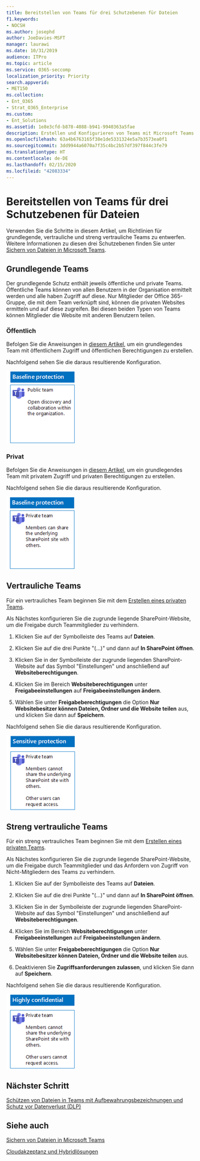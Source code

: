```yaml
---
title: Bereitstellen von Teams für drei Schutzebenen für Dateien
f1.keywords:
- NOCSH
ms.author: josephd
author: JoeDavies-MSFT
manager: laurawi
ms.date: 10/31/2019
audience: ITPro
ms.topic: article
ms.service: O365-seccomp
localization_priority: Priority
search.appverid:
- MET150
ms.collection:
- Ent_O365
- Strat_O365_Enterprise
ms.custom:
- Ent_Solutions
ms.assetid: 1e8e3cfd-b878-4088-b941-9940363a5fae
description: Erstellen und Konfigurieren von Teams mit Microsoft Teams für verschiedene Ebenen des Informationsschutzes für Dateien.
ms.openlocfilehash: 63a4b6763165f38e1de5331324e5a7b3573ea0f1
ms.sourcegitcommit: 3dd9944a6070a7f35c4bc2b57df397f844c3fe79
ms.translationtype: HT
ms.contentlocale: de-DE
ms.lasthandoff: 02/15/2020
ms.locfileid: "42083334"
---
```

# <a name="deploy-teams-for-three-tiers-of-protection-for-files"></a>Bereitstellen von Teams für drei Schutzebenen für Dateien

Verwenden Sie die Schritte in diesem Artikel, um Richtlinien für grundlegende, vertrauliche und streng vertrauliche Teams zu entwerfen. Weitere Informationen zu diesen drei Schutzebenen finden Sie unter [Sichern von Dateien in Microsoft Teams](secure-files-in-teams.md).

## <a name="baseline-teams"></a>Grundlegende Teams

Der grundlegende Schutz enthält jeweils öffentliche und private Teams. Öffentliche Teams können von allen Benutzern in der Organisation ermittelt werden und alle haben Zugriff auf diese. Nur Mitglieder der Office 365-Gruppe, die mit dem Team verknüpft sind, können die privaten Websites ermitteln und auf diese zugreifen. Bei diesen beiden Typen von Teams können Mitglieder die Website mit anderen Benutzern teilen.

### <a name="public"></a>Öffentlich

Befolgen Sie die Anweisungen in [diesem Artikel](https://support.office.com/article/174adf5f-846b-4780-b765-de1a0a737e2b), um ein grundlegendes Team mit öffentlichem Zugriff und öffentlichen Berechtigungen zu erstellen.

Nachfolgend sehen Sie die daraus resultierende Konfiguration.

![Grundlegender Schutz für ein öffentliches Team.](../../media/baseline-public-team.png)

### <a name="private"></a>Privat

Befolgen Sie die Anweisungen in [diesem Artikel](https://support.office.com/article/174adf5f-846b-4780-b765-de1a0a737e2b), um ein grundlegendes Team mit privatem Zugriff und privaten Berechtigungen zu erstellen.

Nachfolgend sehen Sie die daraus resultierende Konfiguration.

![Grundlegender Schutz für ein privates Team.](../../media/baseline-private-team.png)

## <a name="sensitive-teams"></a>Vertrauliche Teams

Für ein vertrauliches Team beginnen Sie mit dem [Erstellen eines privaten Teams](https://support.office.com/article/174adf5f-846b-4780-b765-de1a0a737e2b).

Als Nächstes konfigurieren Sie die zugrunde liegende SharePoint-Website, um die Freigabe durch Teammitglieder zu verhindern.

1. Klicken Sie auf der Symbolleiste des Teams auf **Dateien**.

2. Klicken Sie auf die drei Punkte "(…)" und dann auf **In SharePoint öffnen**.

3. Klicken Sie in der Symbolleiste der zugrunde liegenden SharePoint-Website auf das Symbol "Einstellungen" und anschließend auf **Websiteberechtigungen**.

4. Klicken Sie im Bereich **Websiteberechtigungen** unter **Freigabeeinstellungen** auf **Freigabeeinstellungen ändern**.

5. Wählen Sie unter **Freigabeberechtigungen** die Option **Nur Websitebesitzer können Dateien, Ordner und die Website teilen** aus, und klicken Sie dann auf **Speichern**.

Nachfolgend sehen Sie die daraus resultierende Konfiguration.

![Schutz vertraulicher Daten für ein Team.](../../media/sensitive-team.png)

## <a name="highly-confidential-teams"></a>Streng vertrauliche Teams

Für ein streng vertrauliches Team beginnen Sie mit dem [Erstellen eines privaten Teams](https://support.office.com/article/174adf5f-846b-4780-b765-de1a0a737e2b).

Als Nächstes konfigurieren Sie die zugrunde liegende SharePoint-Website, um die Freigabe durch Teammitglieder und das Anfordern von Zugriff von Nicht-Mitgliedern des Teams zu verhindern.

1. Klicken Sie auf der Symbolleiste des Teams auf **Dateien**.

2. Klicken Sie auf die drei Punkte "(…)" und dann auf **In SharePoint öffnen**.

3. Klicken Sie in der Symbolleiste der zugrunde liegenden SharePoint-Website auf das Symbol "Einstellungen" und anschließend auf **Websiteberechtigungen**.

4. Klicken Sie im Bereich **Websiteberechtigungen** unter **Freigabeeinstellungen** auf **Freigabeeinstellungen ändern**.

5. Wählen Sie unter **Freigabeberechtigungen** die Option **Nur Websitebesitzer können Dateien, Ordner und die Website teilen** aus.

6. Deaktivieren Sie **Zugriffsanforderungen zulassen**, und klicken Sie dann auf **Speichern**.

Nachfolgend sehen Sie die daraus resultierende Konfiguration.

![Schutz von streng vertraulichen Daten für ein Team.](../../media/highly-confidential-team.png)

## <a name="next-step"></a>Nächster Schritt

[Schützen von Dateien in Teams mit Aufbewahrungsbezeichnungen und Schutz vor Datenverlust (DLP)](deploy-teams-retention-DLP.md)

## <a name="see-also"></a>Siehe auch

[Sichern von Dateien in Microsoft Teams](secure-files-in-teams.md)

[Cloudakzeptanz und Hybridlösungen](https://docs.microsoft.com/office365/enterprise/cloud-adoption-and-hybrid-solutions)
